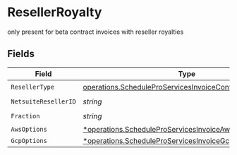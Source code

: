 # ResellerRoyalty

only present for beta contract invoices with reseller royalties


## Fields

| Field                                                                                                                                    | Type                                                                                                                                     | Required                                                                                                                                 | Description                                                                                                                              |
| ---------------------------------------------------------------------------------------------------------------------------------------- | ---------------------------------------------------------------------------------------------------------------------------------------- | ---------------------------------------------------------------------------------------------------------------------------------------- | ---------------------------------------------------------------------------------------------------------------------------------------- |
| `ResellerType`                                                                                                                           | [operations.ScheduleProServicesInvoiceContractsResellerType](../../models/operations/scheduleproservicesinvoicecontractsresellertype.md) | :heavy_check_mark:                                                                                                                       | N/A                                                                                                                                      |
| `NetsuiteResellerID`                                                                                                                     | *string*                                                                                                                                 | :heavy_check_mark:                                                                                                                       | N/A                                                                                                                                      |
| `Fraction`                                                                                                                               | *string*                                                                                                                                 | :heavy_check_mark:                                                                                                                       | N/A                                                                                                                                      |
| `AwsOptions`                                                                                                                             | [*operations.ScheduleProServicesInvoiceAwsOptions](../../models/operations/scheduleproservicesinvoiceawsoptions.md)                      | :heavy_minus_sign:                                                                                                                       | N/A                                                                                                                                      |
| `GcpOptions`                                                                                                                             | [*operations.ScheduleProServicesInvoiceGcpOptions](../../models/operations/scheduleproservicesinvoicegcpoptions.md)                      | :heavy_minus_sign:                                                                                                                       | N/A                                                                                                                                      |